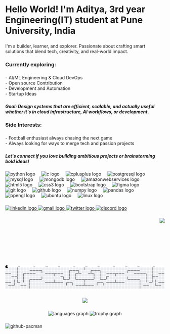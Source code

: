 <h1 align="left">Hello World! I'm Aditya, 3rd year Engineering(IT) student at Pune University, India</h1>

###

<p align="left">I'm a builder, learner, and explorer. Passionate about crafting smart solutions that blend tech, creativity, and real-world impact.</p>

###

<h3 align="left">Currently exploring:</h3>

###

<p align="left">- AI/ML Engineering & Cloud DevOps<br> - Open source Contribution<br> - Development and Automation<br> - Startup Ideas</p>

###

<h5 align="left">Goal: Design systems that are efficient, scalable, and actually useful whether it's in cloud infrastructure, AI workflows, or development.</h5>

###

<h3 align="left">Side Interests:</h3>

###

<p align="left">- Football enthusiast always chasing the next game<br> - Always looking for ways to merge tech and passion projects</p>

###

<h5 align="left">Let's connect if you love building ambitious projects or brainstorming bold ideas!</h5>

###

<div align="left">
  <img src="https://img.shields.io/badge/Python-3776AB?logo=python&logoColor=white&style=for-the-badge" height="30" alt="python logo"  />
  <img width="12" />
  <img src="https://img.shields.io/badge/C-A8B9CC?logo=c&logoColor=black&style=for-the-badge" height="30" alt="c logo"  />
  <img width="12" />
  <img src="https://img.shields.io/badge/C++-00599C?logo=cplusplus&logoColor=white&style=for-the-badge" height="30" alt="cplusplus logo"  />
  <img width="12" />
  <img src="https://img.shields.io/badge/PostgreSQL-4169E1?logo=postgresql&logoColor=white&style=for-the-badge" height="30" alt="postgresql logo"  />
  <img width="12" />
  <img src="https://img.shields.io/badge/MySQL-4479A1?logo=mysql&logoColor=white&style=for-the-badge" height="30" alt="mysql logo"  />
  <img width="12" />
  <img src="https://img.shields.io/badge/MongoDB-47A248?logo=mongodb&logoColor=white&style=for-the-badge" height="30" alt="mongodb logo"  />
  <img width="12" />
  <img src="https://img.shields.io/badge/Amazon AWS-232F3E?logo=amazonwebservices&logoColor=FF9900&style=for-the-badge" height="30" alt="amazonwebservices logo"  />
  <img width="12" />
  <img src="https://img.shields.io/badge/HTML5-E34F26?logo=html5&logoColor=white&style=for-the-badge" height="30" alt="html5 logo"  />
  <img width="12" />
  <img src="https://img.shields.io/badge/CSS3-1572B6?logo=css3&logoColor=white&style=for-the-badge" height="30" alt="css3 logo"  />
  <img width="12" />
  <img src="https://img.shields.io/badge/Bootstrap-7952B3?logo=bootstrap&logoColor=white&style=for-the-badge" height="30" alt="bootstrap logo"  />
  <img width="12" />
  <img src="https://img.shields.io/badge/Figma-F24E1E?logo=figma&logoColor=white&style=for-the-badge" height="30" alt="figma logo"  />
  <img width="12" />
  <img src="https://img.shields.io/badge/Git-F05032?logo=git&logoColor=white&style=for-the-badge" height="30" alt="git logo"  />
  <img width="12" />
  <img src="https://img.shields.io/badge/GitHub-181717?logo=github&logoColor=white&style=for-the-badge" height="30" alt="github logo"  />
  <img width="12" />
  <img src="https://img.shields.io/badge/NumPy-013243?logo=numpy&logoColor=white&style=for-the-badge" height="30" alt="numpy logo"  />
  <img width="12" />
  <img src="https://img.shields.io/badge/pandas-150458?logo=pandas&logoColor=white&style=for-the-badge" height="30" alt="pandas logo"  />
  <img width="12" />
  <img src="https://img.shields.io/badge/OpenGL-5586A4?logo=opengl&logoColor=white&style=for-the-badge" height="30" alt="opengl logo"  />
  <img width="12" />
  <img src="https://img.shields.io/badge/Ubuntu-E95420?logo=ubuntu&logoColor=white&style=for-the-badge" height="30" alt="ubuntu logo"  />
  <img width="12" />
  <img src="https://img.shields.io/badge/Linux-FCC624?logo=linux&logoColor=black&style=for-the-badge" height="30" alt="linux logo"  />
</div>

###

<div align="left">
  <a href="www.linkedin.com/in/adityabidgar" target="_blank">
    <img src="https://raw.githubusercontent.com/maurodesouza/profile-readme-generator/master/src/assets/icons/social/linkedin/default.svg" width="52" height="40" alt="linkedin logo"  />
  </a>
  <a href="adityabidgar.w@gmail.com" target="_blank">
    <img src="https://raw.githubusercontent.com/maurodesouza/profile-readme-generator/master/src/assets/icons/social/gmail/default.svg" width="52" height="40" alt="gmail logo"  />
  </a>
  <a href="https://x.com/aditya_bidgar_" target="_blank">
    <img src="https://raw.githubusercontent.com/maurodesouza/profile-readme-generator/master/src/assets/icons/social/twitter/default.svg" width="52" height="40" alt="twitter logo"  />
  </a>
  <a href="https://discordapp.com/users/1349368030911533107" target="_blank">
    <img src="https://raw.githubusercontent.com/maurodesouza/profile-readme-generator/master/src/assets/icons/social/discord/default.svg" width="52" height="40" alt="discord logo"  />
  </a>
</div>

###

<img align="right" height="150" src="https://tenor.com/bh5t7.gif"  />

###

<br clear="both">

<picture>
  <source media="(prefers-color-scheme: dark)" srcset="https://raw.githubusercontent.com/adityabidgar/adityabidgar/output/pacman-contribution-graph-dark.svg">
  <source media="(prefers-color-scheme: light)" srcset="https://raw.githubusercontent.com/adityabidgar/adityabidgar/output/pacman-contribution-graph.svg">
  <img alt="pacman contribution graph" src="https://raw.githubusercontent.com/adityabidgar/adityabidgar/output/pacman-contribution-graph.svg">
</picture>

###

<div align="center">
  <img src="https://profile-counter.glitch.me/adityabidgar/count.svg?"  />
</div>

###

<div align="center">
  <img src="https://github-readme-stats.vercel.app/api/top-langs?username=adityabidgar&locale=en&hide_title=false&layout=compact&card_width=320&langs_count=5&theme=aura&hide_border=true&order=2" height="150" alt="languages graph"  />
  <img src="https://github-profile-trophy.vercel.app?username=adityabidgar&theme=matrix&column=4&row=1&margin-w=8&margin-h=8&no-bg=true&no-frame=true&order=4" height="150" alt="trophy graph"  />
</div>

###
<picture>
  <source media="(prefers-color-scheme: dark)" srcset="https://raw.githubusercontent.com/adityabidgar/adityabidgar/output/github-pacman-dark.svg" />
  <source media="(prefers-color-scheme: light)" srcset="https://raw.githubusercontent.com/adityabidgar/adityabidgar/output/github-pacman.svg" />
  <img alt="github-pacman" src="https://raw.githubusercontent.com/adityabidgar/adityabidgar/output/github-pacman.svg" />
</picture>
